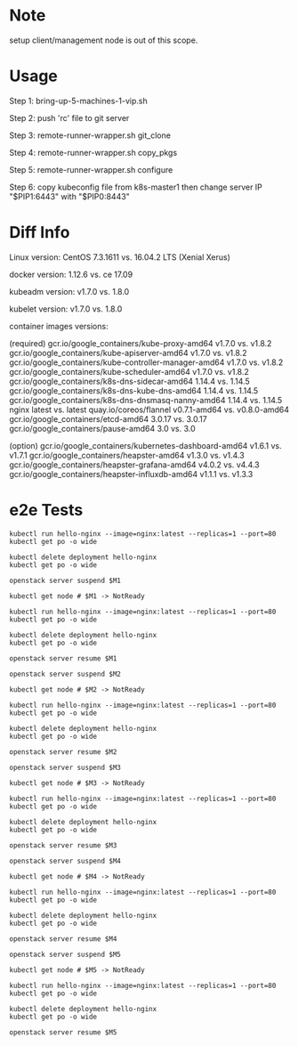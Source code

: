 # Note

setup client/management node is out of this scope.

# Usage

Step 1: bring-up-5-machines-1-vip.sh

Step 2: push 'rc' file to git server

Step 3: remote-runner-wrapper.sh git_clone

Step 4: remote-runner-wrapper.sh copy_pkgs

Step 5: remote-runner-wrapper.sh configure

Step 6: copy kubeconfig file from k8s-master1 then change server IP "$PIP1:6443" with "$PIP0:8443"

# Diff Info

Linux version: CentOS 7.3.1611 vs. 16.04.2 LTS (Xenial Xerus)

docker version: 1.12.6 vs. ce 17.09

kubeadm version: v1.7.0 vs. 1.8.0

kubelet version: v1.7.0 vs. 1.8.0

container images versions:

(required)
gcr.io/google_containers/kube-proxy-amd64 v1.7.0 vs. v1.8.2
gcr.io/google_containers/kube-apiserver-amd64 v1.7.0 vs. v1.8.2
gcr.io/google_containers/kube-controller-manager-amd64 v1.7.0 vs. v1.8.2
gcr.io/google_containers/kube-scheduler-amd64 v1.7.0 vs. v1.8.2
gcr.io/google_containers/k8s-dns-sidecar-amd64 1.14.4 vs. 1.14.5
gcr.io/google_containers/k8s-dns-kube-dns-amd64 1.14.4 vs. 1.14.5
gcr.io/google_containers/k8s-dns-dnsmasq-nanny-amd64 1.14.4 vs. 1.14.5
nginx latest vs. latest
quay.io/coreos/flannel v0.7.1-amd64 vs. v0.8.0-amd64
gcr.io/google_containers/etcd-amd64 3.0.17 vs. 3.0.17
gcr.io/google_containers/pause-amd64 3.0 vs. 3.0

(option)
gcr.io/google_containers/kubernetes-dashboard-amd64 v1.6.1 vs. v1.7.1
gcr.io/google_containers/heapster-amd64 v1.3.0 vs. v1.4.3
gcr.io/google_containers/heapster-grafana-amd64 v4.0.2 vs. v4.4.3
gcr.io/google_containers/heapster-influxdb-amd64 v1.1.1 vs. v1.3.3

# e2e Tests

```pass
kubectl run hello-nginx --image=nginx:latest --replicas=1 --port=80
kubectl get po -o wide

kubectl delete deployment hello-nginx
kubectl get po -o wide
```

```
openstack server suspend $M1

kubectl get node # $M1 -> NotReady

kubectl run hello-nginx --image=nginx:latest --replicas=1 --port=80
kubectl get po -o wide

kubectl delete deployment hello-nginx
kubectl get po -o wide

openstack server resume $M1
```

```
openstack server suspend $M2

kubectl get node # $M2 -> NotReady

kubectl run hello-nginx --image=nginx:latest --replicas=1 --port=80
kubectl get po -o wide

kubectl delete deployment hello-nginx
kubectl get po -o wide

openstack server resume $M2
```

```
openstack server suspend $M3

kubectl get node # $M3 -> NotReady

kubectl run hello-nginx --image=nginx:latest --replicas=1 --port=80
kubectl get po -o wide

kubectl delete deployment hello-nginx
kubectl get po -o wide

openstack server resume $M3
```

```
openstack server suspend $M4

kubectl get node # $M4 -> NotReady

kubectl run hello-nginx --image=nginx:latest --replicas=1 --port=80
kubectl get po -o wide

kubectl delete deployment hello-nginx
kubectl get po -o wide

openstack server resume $M4
```

```
openstack server suspend $M5

kubectl get node # $M5 -> NotReady

kubectl run hello-nginx --image=nginx:latest --replicas=1 --port=80
kubectl get po -o wide

kubectl delete deployment hello-nginx
kubectl get po -o wide

openstack server resume $M5
```
